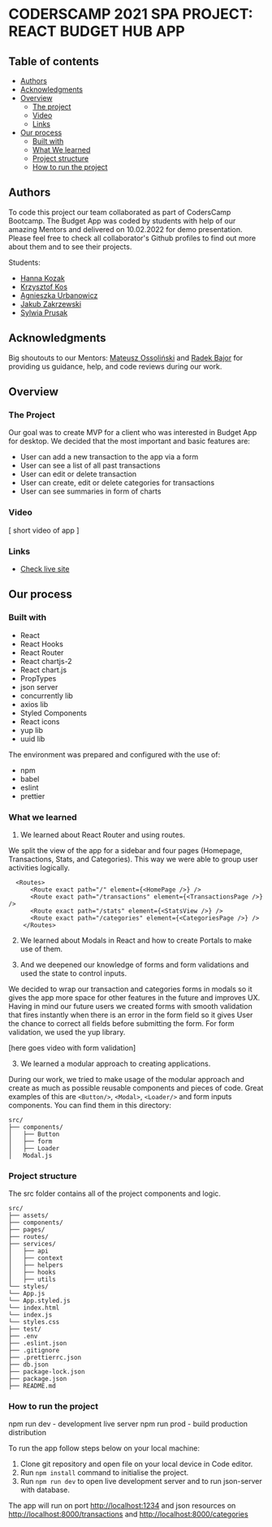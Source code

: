 # CODERSCAMP 2021 SPA PROJECT: REACT BUDGET HUB APP

## Table of contents

- [Authors](#authors)
- [Acknowledgments](#acknowledgments)
- [Overview](#overview)
  - [The project](#the-project)
  - [Video](#video)
  - [Links](#links)
- [Our process](#our-process)
  - [Built with](#built-with)
  - [What We learned](#what-we-learned)
  - [Project structure](#project-structure)
  - [How to run the project](#how-to-run-the-project)

## Authors

To code this project our team collaborated as part of CodersCamp Bootcamp. The Budget App was coded by students with help of our amazing Mentors and delivered on 10.02.2022 for demo presentation. Please feel free to check all collaborator's Github profiles to find out more about them and to see their projects.

Students:

- [Hanna Kozak](https://github.com/hannakozak)
- [Krzysztof Kos](https://github.com/Kosik33i6)
- [Agnieszka Urbanowicz](https://github.com/axseinga)
- [Jakub Zakrzewski](https://github.com/zakrzaq)
- [Sylwia Prusak](https://github.com/sylcym)

## Acknowledgments

Big shoutouts to our Mentors: [Mateusz Ossoliński](https://github.com/m-ossolinski) and [Radek Bajor](https://github.com/radekwojpl) for providing us guidance, help, and code reviews during our work.

## Overview

### The Project

Our goal was to create MVP for a client who was interested in Budget App for desktop. We decided that the most important and basic features are:

- User can add a new transaction to the app via a form
- User can see a list of all past transactions
- User can edit or delete transaction
- User can create, edit or delete categories for transactions
- User can see summaries in form of charts

### Video

[ short video of app ]

### Links

- [Check live site]()

## Our process

### Built with

- React
- React Hooks
- React Router
- React chartjs-2
- React chart.js
- PropTypes
- json server
- concurrently lib
- axios lib
- Styled Components
- React icons
- yup lib
- uuid lib

The environment was prepared and configured with the use of:

- npm
- babel
- eslint
- prettier

### What we learned

1. We learned about React Router and using routes.

We split the view of the app for a sidebar and four pages (Homepage, Transactions, Stats, and Categories). This way we were able to group user activities logically.

```
  <Routes>
      <Route exact path="/" element={<HomePage />} />
      <Route exact path="/transactions" element={<TransactionsPage />} />
      <Route exact path="/stats" element={<StatsView />} />
      <Route exact path="/categories" element={<CategoriesPage />} />
    </Routes>
```

2. We learned about Modals in React and how to create Portals to make use of them.

3. And we deepened our knowledge of forms and form validations and used the state to control inputs.

We decided to wrap our transaction and categories forms in modals so it gives the app more space for other features in the future and improves UX. Having in mind our future users we created forms with smooth validation that fires instantly when there is an error in the form field so it gives User the chance to correct all fields before submitting the form. For form validation, we used the yup library.

[here goes video with form validation]

3. We learned a modular approach to creating applications.

During our work, we tried to make usage of the modular approach and create as much as possible reusable components and pieces of code. Great examples of this are `<Button/>`, `<Modal>`, `<Loader/>` and form inputs components. You can find them in this directory:

```
src/
├── components/
│   ├── Button
│   ├── form
│   ├── Loader
│   Modal.js
```

### Project structure

The src folder contains all of the project components and logic.

```
src/
├── assets/
├── components/
├── pages/
├── routes/
├── services/
│   ├── api
│   ├── context
│   ├── helpers
│   ├── hooks
│   ├── utils
└── styles/
└── App.js
└── App.styled.js
└── index.html
└── index.js
└── styles.css
├── test/
├── .env
├── .eslint.json
├── .gitignore
├── .prettierrc.json
├── db.json
├── package-lock.json
├── package.json
├── README.md
```

### How to run the project

npm run dev - development live server
npm run prod - build production distribution

To run the app follow steps below on your local machine:

1. Clone git repository and open file on your local device in Code editor.
2. Run `npm install` command to initialise the project.
3. Run `npm run dev` to open live development server and to run json-server with database.

The app will run on port [http://localhost:1234](http://localhost:1234) and json resources on [http://localhost:8000/transactions](http://localhost:8000/transactions) and [http://localhost:8000/categories](http://localhost:8000/categories)
